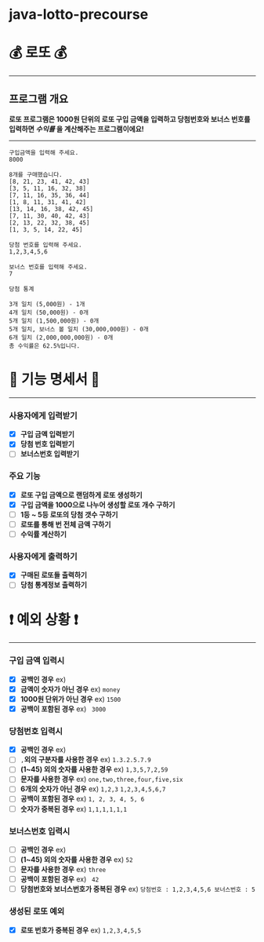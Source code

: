 # java-lotto-precourse

#  💰 로또 💰 

***
## 프로그램 개요
**로또 프로그램은 1000원 단위의 로또 구입 금액을 입력하고 당첨번호와 보너스 번호를 입력하면 *수익률* 을 계산해주는 프로그램이에요!**

***

```
구입금액을 입력해 주세요.
8000

8개를 구매했습니다.
[8, 21, 23, 41, 42, 43]
[3, 5, 11, 16, 32, 38]
[7, 11, 16, 35, 36, 44]
[1, 8, 11, 31, 41, 42]
[13, 14, 16, 38, 42, 45]
[7, 11, 30, 40, 42, 43]
[2, 13, 22, 32, 38, 45]
[1, 3, 5, 14, 22, 45]

당첨 번호를 입력해 주세요.
1,2,3,4,5,6

보너스 번호를 입력해 주세요.
7

당첨 통계

3개 일치 (5,000원) - 1개
4개 일치 (50,000원) - 0개
5개 일치 (1,500,000원) - 0개
5개 일치, 보너스 볼 일치 (30,000,000원) - 0개
6개 일치 (2,000,000,000원) - 0개
총 수익률은 62.5%입니다.
```

# 📜 기능 명세서 📜

***

### 사용자에게 입력받기
- [x] **구입 금액 입력받기**
- [x] **당첨 번호 입력받기**
- [ ] **보너스번호 입력받기**

### 주요 기능
- [x] **로또 구입 금액으로 랜덤하게 로또 생성하기**
- [x] **구입 금액을 1000으로 나누어 생성할 로또 개수 구하기**
- [ ] **1등 ~ 5등 로또의 당첨 갯수 구하기**
- [ ] **로또를 통해 번 전체 금액 구하기**
- [ ] **수익률 계산하기**

### 사용자에게 출력하기
- [x] **구매된 로또들 출력하기**
- [ ] **당첨 통계정보 출력하기**

# ❗️ 예외 상황 ❗

***

### 구입 금액 입력시
- [x] **공백인 경우** ex) ` `
- [x] **금액이 숫자가 아닌 경우** ex) `money`
- [x] **1000원 단위가 아닌 경우** ex) `1500`
- [x] **공백이 포함된 경우** ex) ` 3000`

### 당첨번호 입력시
- [x] **공백인 경우** ex) ` `
- [ ] `,`**외의 구분자를 사용한 경우** ex) `1.3.2.5.7.9`
- [ ] **(1~45) 외의 숫자를 사용한 경우** ex) `1,3,5,7,2,59`
- [ ] **문자를 사용한 경우** ex) `one,two,three,four,five,six`
- [ ] **6개의 숫자가 아닌 경우** ex) `1,2,3` `1,2,3,4,5,6,7`
- [ ] **공백이 포함된 경우** ex) `1, 2, 3, 4, 5, 6`
- [ ] **숫자가 중복된 경우** ex) `1,1,1,1,1,1`

### 보너스번호 입력시
- [ ] **공백인 경우** ex) ` `
- [ ] **(1~45) 외의 숫자를 사용한 경우** ex) `52`
- [ ] **문자를 사용한 경우** ex) `three`
- [ ] **공백이 포함된 경우** ex) ` 42`
- [ ] **당첨번호와 보너스번호가 중복된 경우** ex) `당첨번호 : 1,2,3,4,5,6 보너스번호 : 5`

### 생성된 로또 예외
- [x] **로또 번호가 중복된 경우** ex) `1,2,3,4,5,5`